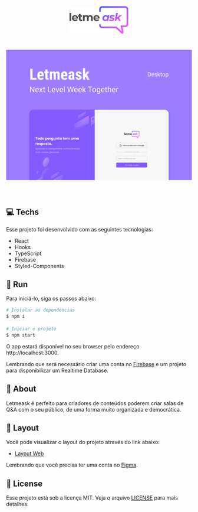 <p align="center">
  <img alt="Letmeask" src=".github/logo.svg" width="160px">
</p>

<h1 align="center">
  <img alt="Letmeask" src=".github/cover.svg"/>
</h1>

<br>

## 💻 Techs

Esse projeto foi desenvolvido com as seguintes tecnologias:

- React
- Hooks
- TypeScript
- Firebase
- Styled-Components

## 🏃 Run

Para iniciá-lo, siga os passos abaixo:
```bash
# Instalar as dependências
$ npm i

# Iniciar o projeto
$ npm start
```
O app estará disponível no seu browser pelo endereço http://localhost:3000.

Lembrando que será necessário criar uma conta no [Firebase](https://firebase.google.com/) e um projeto para disponibilizar um Realtime Database.

## 📝 About

Letmeask é perfeito para criadores de conteúdos poderem criar salas de Q&A com o seu público, de uma forma muito organizada e democrática.

## 🎨 Layout

Você pode visualizar o layout do projeto através do link abaixo:

- [Layout Web](https://www.figma.com/community/file/1009824839797878169/Letmeask) 

Lembrando que você precisa ter uma conta no [Figma](http://figma.com/).

## 🪪 License

Esse projeto está sob a licença MIT. Veja o arquivo [LICENSE](LICENSE.md) para mais detalhes.
